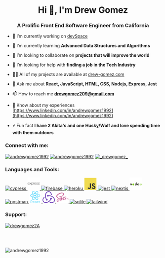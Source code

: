 <h1 align="center">Hi 👋, I'm Drew Gomez</h1>
<h3 align="center">A Prolific Front End Software Engineer from California</h3>

- 🔭 I’m currently working on [devSpace](https://dev-space-nine.vercel.app/)

- 🌱 I’m currently learning **Advanced Data Structures and Algorithms**

- 👯 I’m looking to collaborate on **projects that will improve the world**

- 🤝 I’m looking for help with **finding a job in the Tech Industry**

- 👨‍💻 All of my projects are available at [drew-gomez.com](http://drew-gomez.com)

- 💬 Ask me about **React, JavaScript, HTML, CSS, Nodejs, Express, Jest**

- 📫 How to reach me **drewgomez209@gmail.com**

- 📄 Know about my experiences [https://www.linkedin.com/in/andrewgomez1992](https://www.linkedin.com/in/andrewgomez1992)

- ⚡ Fun fact **I have 2 Akita's and one Husky/Wolf and love spending time with them outdoors**

<h3 align="left">Connect with me:</h3>
<p align="left">
<a href="https://linkedin.com/in/andrewgomez1992" target="blank"><img align="center" src="https://raw.githubusercontent.com/rahuldkjain/github-profile-readme-generator/master/src/images/icons/Social/linked-in-alt.svg" alt="andrewgomez1992" height="30" width="40" /></a>
<a href="https://codesandbox.com/andrewgomez1992" target="blank"><img align="center" src="https://raw.githubusercontent.com/rahuldkjain/github-profile-readme-generator/master/src/images/icons/Social/codesandbox.svg" alt="andrewgomez1992" height="30" width="40" /></a>
<a href="https://instagram.com/_drewgomez_" target="blank"><img align="center" src="https://raw.githubusercontent.com/rahuldkjain/github-profile-readme-generator/master/src/images/icons/Social/instagram.svg" alt="_drewgomez_" height="30" width="40" /></a>
</p>

<h3 align="left">Languages and Tools:</h3>
<p align="left"> <a href="https://www.cypress.io" target="_blank" rel="noreferrer"> <img src="https://raw.githubusercontent.com/simple-icons/simple-icons/6e46ec1fc23b60c8fd0d2f2ff46db82e16dbd75f/icons/cypress.svg" alt="cypress" width="40" height="40"/> </a> <a href="https://expressjs.com" target="_blank" rel="noreferrer"> <img src="https://raw.githubusercontent.com/devicons/devicon/master/icons/express/express-original-wordmark.svg" alt="express" width="40" height="40"/> </a> <a href="https://firebase.google.com/" target="_blank" rel="noreferrer"> <img src="https://www.vectorlogo.zone/logos/firebase/firebase-icon.svg" alt="firebase" width="40" height="40"/> </a> <a href="https://heroku.com" target="_blank" rel="noreferrer"> <img src="https://www.vectorlogo.zone/logos/heroku/heroku-icon.svg" alt="heroku" width="40" height="40"/> </a> <a href="https://developer.mozilla.org/en-US/docs/Web/JavaScript" target="_blank" rel="noreferrer"> <img src="https://raw.githubusercontent.com/devicons/devicon/master/icons/javascript/javascript-original.svg" alt="javascript" width="40" height="40"/> </a> <a href="https://jestjs.io" target="_blank" rel="noreferrer"> <img src="https://www.vectorlogo.zone/logos/jestjsio/jestjsio-icon.svg" alt="jest" width="40" height="40"/> </a> <a href="https://nextjs.org/" target="_blank" rel="noreferrer"> <img src="https://cdn.worldvectorlogo.com/logos/nextjs-2.svg" alt="nextjs" width="40" height="40"/> </a> <a href="https://nodejs.org" target="_blank" rel="noreferrer"> <img src="https://raw.githubusercontent.com/devicons/devicon/master/icons/nodejs/nodejs-original-wordmark.svg" alt="nodejs" width="40" height="40"/> </a> <a href="https://postman.com" target="_blank" rel="noreferrer"> <img src="https://www.vectorlogo.zone/logos/getpostman/getpostman-icon.svg" alt="postman" width="40" height="40"/> </a> <a href="https://reactjs.org/" target="_blank" rel="noreferrer"> <img src="https://raw.githubusercontent.com/devicons/devicon/master/icons/react/react-original-wordmark.svg" alt="react" width="40" height="40"/> </a> <a href="https://redux.js.org" target="_blank" rel="noreferrer"> <img src="https://raw.githubusercontent.com/devicons/devicon/master/icons/redux/redux-original.svg" alt="redux" width="40" height="40"/> </a> <a href="https://sass-lang.com" target="_blank" rel="noreferrer"> <img src="https://raw.githubusercontent.com/devicons/devicon/master/icons/sass/sass-original.svg" alt="sass" width="40" height="40"/> </a> <a href="https://www.sqlite.org/" target="_blank" rel="noreferrer"> <img src="https://www.vectorlogo.zone/logos/sqlite/sqlite-icon.svg" alt="sqlite" width="40" height="40"/> </a> <a href="https://tailwindcss.com/" target="_blank" rel="noreferrer"> <img src="https://www.vectorlogo.zone/logos/tailwindcss/tailwindcss-icon.svg" alt="tailwind" width="40" height="40"/> </a> </p>

<h3 align="left">Support:</h3>
<p><a href="https://www.buymeacoffee.com/drewgomez2A"> <img align="center" src="https://cdn.buymeacoffee.com/buttons/v2/default-yellow.png" height="50" width="210" alt="drewgomez2A" /></a></p><br><br>

<p><img align="center" src="https://github-readme-stats.vercel.app/api/top-langs?username=andrewgomez1992&show_icons=true&locale=en&layout=compact" alt="andrewgomez1992" /></p>
